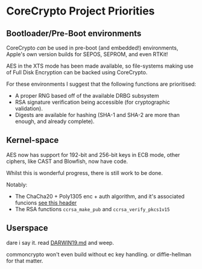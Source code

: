 # CoreCrypto Project Priorities

## Bootloader/Pre-Boot environments

CoreCrypto *can* be used in pre-boot (and embedded!) environments, Apple's own version builds for SEPOS, SEPROM, and even RTKit!

AES in the XTS mode has been made available, so file-systems making use of Full Disk Encryption can be backed using CoreCrypto.

For these environments I suggest that the following functions are prioritised:
- A proper RNG based off of the available DRBG subsystem
- RSA signature verification being accessible (for cryptographic validation).
- Digests are available for hashing (SHA-1 and SHA-2 are more than enough, and already complete).

## Kernel-space

AES now has support for 192-bit and 256-bit keys in ECB mode, other ciphers, like CAST and Blowfish, now have code.

Whilst this is wonderful progress, there is still work to be done.

Notably:
- The ChaCha20 + Poly1305 enc + auth algorithm, and it's associated funcions [see this header](include/corecrypto/ccchacha20poly1305.h)
- The RSA functions `ccrsa_make_pub` and `ccrsa_verify_pkcs1v15`

## Userspace

dare i say it. read [DARWIN19.md](DARWIN19.md) and weep.

commoncrypto won't even build without ec key handling.
or diffie-hellman for that matter.
